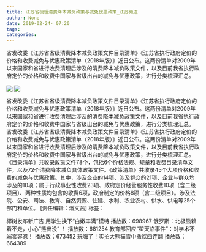 ```yaml
---
title: 江苏省梳理清费降本减负政策与减免优惠政策_江苏频道
author: None
date: 2019-02-24- 07:20
tags: 
categories: 
---
```

省发改委《江苏省省级清费降本减负政策文件目录清单》《江苏省执行政府定价的价格和收费减免与优惠政策清单（2018年版）》近日公布。这两份清单对2009年以来国家和省进行收费清理后涉及的清费降本减负政策文件，以及目前我省执行政府定价的价格和收费中国家与省级出台的减免与优惠政策，进行分类梳理汇总。
<!-- more -->
                
<img align="center" border="0" src="http://p3.ifengimg.com/a/2019_09/be529deba290ca1_size14_w340_h255.jpg" />
                
<img align="center" border="0" src="http://p2.ifengimg.com/a/2016/0810/204c433878d5cf9size1_w16_h16.png" />
            
省发改委《江苏省省级清费降本减负政策文件目录清单》《江苏省执行政府定价的价格和收费减免与优惠政策清单（2018年版）》近日公布。这两份清单对2009年以来国家和省进行收费清理后涉及的清费降本减负政策文件，以及目前我省执行政府定价的价格和收费中国家与省级出台的减免与优惠政策，进行分类梳理汇总。
省发改委《江苏省省级清费降本减负政策文件目录清单》《江苏省执行政府定价的价格和收费减免与优惠政策清单（2018年版）》近日公布。这两份清单对2009年以来国家和省进行收费清理后涉及的清费降本减负政策文件，以及目前我省执行政府定价的价格和收费中国家与省级出台的减免与优惠政策，进行分类梳理汇总。
《目录清单》共收录政策文件78个，包括6个价格法规、规章和收费目录清单文件，以及72个清费降本减负具体政策文件。《政策清单》共收录45个大项价格和收费的减免与优惠政策。其中，涉及企业的14项、涉及群众的21项、企业与群众均涉及的10项；属于行政事业性收费23项、政府定价经营服务性收费10项（含二级项目）、两种性质均包含的收费6项，政府制定的价格8项（含二级项目）。涉及法院、公安、司法、教育、自然资源、住建、水利、农业农村、供水、供电等25个部门和单位。
[责任编辑：潘文茜]
标签：
 
 
             
椰树发布新广告 用学生换下“白嫩丰满”模特
播放数：698967
俄罗斯：北极熊赖着不走，小心“熊出没” ！
播放数：681254
教育部回应“翟天临事件”：对学术不端零容忍！
播放数：673452
玩嗨了！实拍大熊猫雪中撒欢四连翻
播放数：664389

